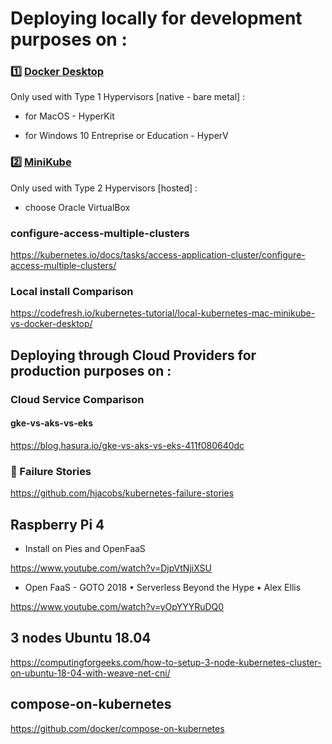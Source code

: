 
# Deploying locally for development purposes on :

### :one: [Docker Desktop](./1.DockerDesktop)

Only used with Type 1 Hypervisors [native - bare metal] :

* for MacOS - HyperKit 

* for Windows 10 Entreprise or Education - HyperV


### :two: [MiniKube](./2.minikube)

Only used with Type 2 Hypervisors [hosted] :

* choose Oracle VirtualBox

### configure-access-multiple-clusters

https://kubernetes.io/docs/tasks/access-application-cluster/configure-access-multiple-clusters/

### Local install Comparison  

https://codefresh.io/kubernetes-tutorial/local-kubernetes-mac-minikube-vs-docker-desktop/


## Deploying through Cloud Providers for production purposes on :

### Cloud Service Comparison  

#### gke-vs-aks-vs-eks

https://blog.hasura.io/gke-vs-aks-vs-eks-411f080640dc

### :fire_engine: Failure Stories

https://github.com/hjacobs/kubernetes-failure-stories

## Raspberry Pi 4

* Install on Pies and OpenFaaS

https://www.youtube.com/watch?v=DjpVtNjiXSU

* Open FaaS - GOTO 2018 • Serverless Beyond the Hype • Alex Ellis

https://www.youtube.com/watch?v=yOpYYYRuDQ0


## 3 nodes Ubuntu 18.04

https://computingforgeeks.com/how-to-setup-3-node-kubernetes-cluster-on-ubuntu-18-04-with-weave-net-cni/

## compose-on-kubernetes

https://github.com/docker/compose-on-kubernetes
